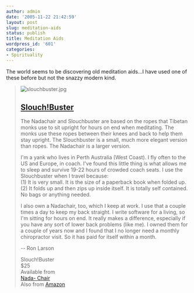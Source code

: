 ```yaml
---
author: admin
date: '2005-11-22 21:42:59'
layout: post
slug: meditation-aids
status: publish
title: Meditation Aids
wordpress_id: '601'
categories:
- Spirituality
---
```


The world seems to be discovering old meditation aids...I have used one
of these before but not the snazzy modern kind.

> ![slouchbuster.jpg](http://www.kk.org/cooltools/archives/slouchbuster.jpg)
>
> ## [Slouch!Buster](http://www.kk.org/cooltools/archives/001041.php)
>
> The Nadachair and Slouchbuster are based on the ropes that Tibetan
> monks use to sit upright for hours on end when meditating. The monks
> use these ropes between their knees and back to help them stay
> upright. The Slouchbuster is a small, much more elegant version than
> ropes. The Nadachair is a larger version.
>
> I'm a yank who lives in Perth Australia (West Coast). I fly often to
> the US and Europe, in coach. I've found this little thing is what
> allows me to sleep and survive 19-22 hours of crowded coach seats. I
> use the Slouchbuster when I travel because:\
> (1) It is very small. It is the size of a paperback book when folded
> up.\
> (2) It folds up and then zips up inside itself. It is totally self
> contained. No bags or anything needed.
>
> I also own a Nadachair, too, which I keep at work. I use that a couple
> times a day to keep my back straight. I write software for a living,
> so I'm sitting for hours on end. It really makes a difference,
> especially if you have any sort of lower back problems (like me). I
> owned them for a couple of years now and I found that I no longer need
> a monthly chiropractor visit. So it has paid for itself within a
> month.
>
> -- Ron Larson
>
> Slouch!Buster\
> $25\
> Available from\
> [Nada- Chair](http://www.nadachair.com/slouchbuster.html)\
> Also from
> [Amazon](http://www.amazon.com/exec/obidos/ASIN/B000CDH08K/ref=nosim/kkorg-20)
